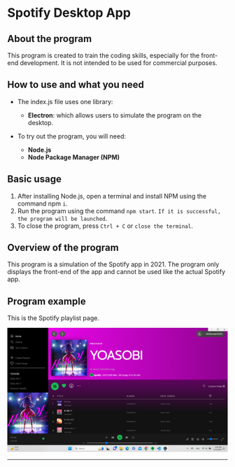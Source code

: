 # Spotify Desktop App

## About the program
This program is created to train the coding skills, especially for the front-end development. It is not intended to be used for commercial purposes.

## How to use and what you need
* The index.js file uses one library:
  * **Electron**: which allows users to simulate the program on the desktop.

* To try out the program, you will need:
  * **Node.js**
  * **Node Package Manager (NPM)**

## Basic usage
1. After installing Node.js, open a terminal and install NPM using the command npm `i`.
2. Run the program using the command `npm start`. `If it is successful, the program will be launched`.
3. To close the program, press `Ctrl + C` or `close the terminal`.

## Overview of the program
This program is a simulation of the Spotify app in 2021. The program only displays the front-end of the app and cannot be used like the actual Spotify app.

## Program example
This is the Spotify playlist page.

![Example](imgforexample/Example.png)
<hr />
